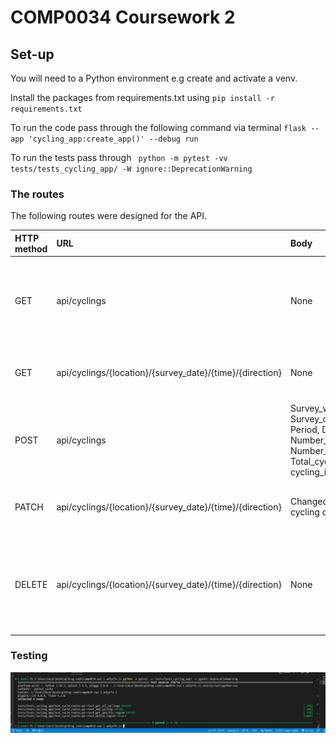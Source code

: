 # COMP0034 Coursework 2

## Set-up

You will need to a Python environment e.g create and activate a venv.

Install the packages from requirements.txt using `pip install -r requirements.txt`

To run the code pass through the following command via terminal `flask --app 'cycling_app:create_app()' --debug run`

To run the tests pass through ` python -m pytest -vv tests/tests_cycling_app/ -W ignore::DeprecationWarning`

### The routes

The following routes were designed for the API.

| HTTP method | URL | Body | Response | Where the data is |
|:---- |:---- |:---- |:---- | :---- |
| GET | api/cyclings | None | Returns a list of all cycling data and their details in JSON format | `prepared_central_london_(area).csv` |
| GET | api/cyclings/{location}/{survey_date}/{time}/{direction} | None | Returns the region name and notes for a given code | `prepared_central_london_(area).csv` |
| POST | api/cyclings | Survey_wave, Location, Survey_date, Weather, Time, Period, Direction, Number_of_private_cycles, Number_of_cycle_hire_bikes, Total_cycles, Year, cycling_id| Return all the details of the updated cycling data record|`prepared_central_london_(area).csv` | `prepared_central_london_(area).csv` |
| PATCH | api/cyclings/{location}/{survey_date}/{time}/{direction} | Changed fields for the cycling data record | Status code 200 if new NOC code was saved. | `prepared_central_london_(area).csv` |
| DELETE | api/cyclings/{location}/{survey_date}/{time}/{direction} | None | Removes a cycling data record and if successful returns  200 (Accepted) | `prepared_central_london_(area).csv` |

### Testing

![image](tests.jpg)

